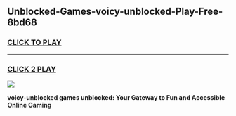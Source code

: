 
## Unblocked-Games-voicy-unblocked-Play-Free-8bd68
<h3>
<a href="https://premium76.site?title=voicy-unblocked&ref=18A1">CLICK TO PLAY</a></h3>
<hr>

<h3>
<a href="https://premium76.site?title=voicy-unblocked&ref=18A1">CLICK 2 PLAY</a>
  
</h3>

<a href="https://premium76.site?title=voicy-unblocked&ref=18A1"><img src="https://clearcache.store/games.png"></a>


**voicy-unblocked games unblocked: Your Gateway to Fun and Accessible Online Gaming**
